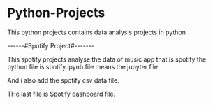 # Python-Projects
This python projects contains data analysis projects in python

------#Spotify Project#-------<p>
  This spotify projects analyse the data of music app that is spotify the python file is spotify.ipynb file means the jupyter file.<p>
  And i also add the spotify csv data file.<p>
  THe last file is Spotify dashboard file.
